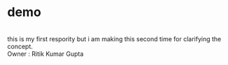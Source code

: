 # demo
<br>
this is my first respority but i am making this second time for clarifying the concept.
<br>
Owner : Ritik Kumar Gupta